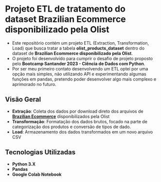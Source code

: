# Projeto ETL de tratamento do dataset Brazilian Ecommerce disponibilizado pela Olist
- Este repositório contém um projeto ETL (Extraction, Transformation, Load) que busca tratar a tabela **olist_products_dataset** dentro do dataset de **Brazilian Ecommerce disponibilizado pela Olist**.
- O projeto foi desenvolvido para cumprir o desafio de projeto proposto pelo **Bootcamp Santander 2023 - Ciência de Dados com Python**.
- Por ser meu primeiro contato desenvolvendo um ETL optei por uma opção mais simples, não utilizando API e experimentando algumas funções em pandas, pretendo poder desenvolver algo mais complexo e aprimorado no futuro.

## Visão Geral
- **Extração**: Coleta dos dados por download direto dos arquivos de [**Brazilian Ecommerce**](https://www.kaggle.com/datasets/olistbr/brazilian-ecommerce/) disponibilizados pela Olist
- **Transformação**: Formatação dos dados brutos, focado na parte de categorização dos produtos e conversão de tipos de dado.
- **Load**: Armazenamento dos dados transformados em um novo arquivo CSV

## Tecnologias Utilizadas
- **Python 3.X**
- **Pandas**
- **Google Colab Notebook**
